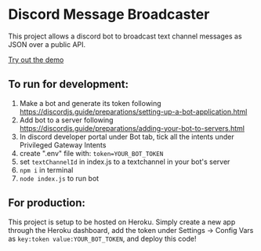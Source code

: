 # Discord Message Broadcaster
This project allows a discord bot to broadcast text channel messages as JSON over a public API.

[Try out the demo](https://discord-broadcast.herokuapp.com/)

## To run for development:
1. Make a bot and generate its token following https://discordjs.guide/preparations/setting-up-a-bot-application.html
2. Add bot to a server following https://discordjs.guide/preparations/adding-your-bot-to-servers.html
3. In discord developer portal under Bot tab, tick all the intents under Privileged Gateway Intents
4. create ".env" file with: `token=YOUR_BOT_TOKEN`
5. set `textChannelId` in index.js to a textchannel in your bot's server
6. `npm i` in terminal
7. `node index.js` to run bot

## For production:
This project is setup to be hosted on Heroku. Simply create a new app through the Heroku dashboard, add the token under Settings -> Config Vars as `key:token value:YOUR_BOT_TOKEN`, and deploy this code!